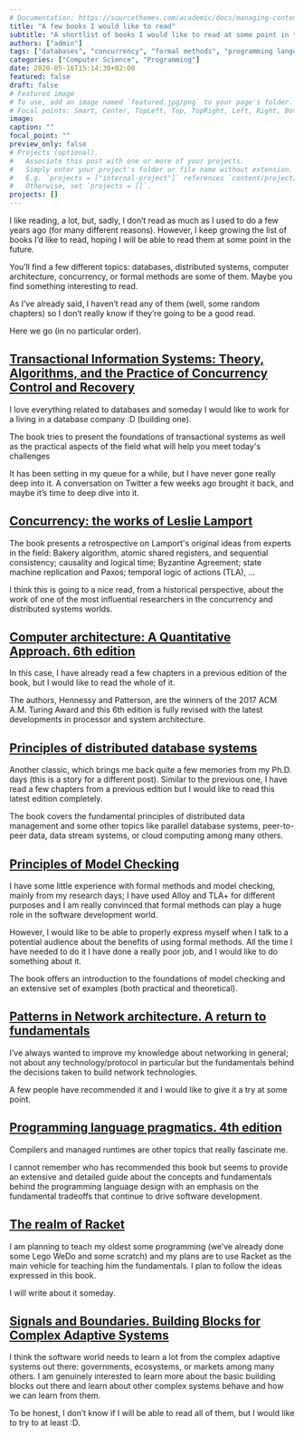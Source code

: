```yaml
---
# Documentation: https://sourcethemes.com/academic/docs/managing-content/
title: "A few books I would like to read"
subtitle: "A shortlist of books I would like to read at some point in the near future"
authors: ["admin"]
tags: ["databases", "concurrency", "formal methods", "programming languages"]
categories: ["Computer Science", "Programming"]
date: 2020-05-16T15:14:30+02:00
featured: false
draft: false
# Featured image
# To use, add an image named `featured.jpg/png` to your page's folder.
# Focal points: Smart, Center, TopLeft, Top, TopRight, Left, Right, BottomLeft, Bottom, BottomRight.
image:
caption: ""
focal_point: ""
preview_only: false
# Projects (optional).
#   Associate this post with one or more of your projects.
#   Simply enter your project's folder or file name without extension.
#   E.g. `projects = ["internal-project"]` references `content/project/deep-learning/index.md`.
#   Otherwise, set `projects = []`.
projects: []
---
```


I like reading, a lot, but, sadly, I don’t read as much as I used to do a few years ago (for many different reasons). However, I keep growing the list of books I’d like to read, hoping I will be able to read them at some point in the future.

You’ll find a few different topics: databases, distributed systems, computer architecture, concurrency, or formal methods are some of them. Maybe you find something interesting to read.

As I’ve already said, I haven’t read any of them (well, some random chapters) so I don’t really know if they’re going to be a good read.

Here we go (in no particular order).

## [Transactional Information Systems: Theory, Algorithms, and the Practice of Concurrency Control and Recovery ](https://dl.acm.org/doi/book/10.5555/2821572)

I love everything related to databases and someday I would like to work for a living in a database company :D (building one).

The book tries to present the foundations of transactional systems as well as the practical aspects of the field what will help you meet today's challenges

It has been setting in my queue for a while, but I have never gone really deep into it. A conversation on Twitter a few weeks ago brought it back, and maybe it’s time to deep dive into it.

## [Concurrency: the works of Leslie Lamport](https://dl.acm.org/doi/book/10.1145/3335772)

The book presents a retrospective on Lamport's original ideas from experts in the field: Bakery algorithm, atomic shared registers, and sequential consistency; causality and logical time; Byzantine Agreement; state machine replication and Paxos; temporal logic of actions (TLA), …

I think this is going to a nice read, from a historical perspective, about the work of one of the most influential researchers in the concurrency and distributed systems worlds. 

## [Computer architecture: A Quantitative Approach. 6th edition](https://www.elsevier.com/books/computer-architecture/hennessy/978-0-12-811905-1)

In this case,  I have already read a few chapters in a previous edition of the book, but I would like to read the whole of it.

The authors, Hennessy and Patterson, are the winners of the 2017 ACM A.M. Turing Award and this 6th edition is fully revised with the latest developments in processor and system architecture.


## [Principles of distributed database systems](https://dl.acm.org/doi/book/10.5555/1972515)

Another classic, which brings me back quite a few memories from my Ph.D. days (this is a story for a different post). Similar to the previous one, I have read a few chapters from a previous edition but I would like to read this latest edition completely.

The book covers the fundamental principles of distributed data management and some other topics like parallel database systems, peer-to-peer data, data stream systems, or cloud computing among many others.

## [Principles of Model Checking](https://mitpress.mit.edu/books/principles-model-checking)

I have some little experience with formal methods and model checking, mainly from my research days; I have used Alloy and TLA+ for different purposes and I am really convinced that formal methods can play a huge role in the software development world.

However, I would like to be able to properly express myself when I talk to a potential audience about the benefits of using formal methods. All the time I have needed to do it I have done a really poor job, and I would like to do something about it.

The book offers an introduction to the foundations of model checking and an extensive set of examples (both practical and theoretical).

## [Patterns in Network architecture. A return to fundamentals](https://www.oreilly.com/library/view/patterns-in-network/9780132252423/)

I’ve always wanted to improve my knowledge about networking in general; not about any technology/protocol in particular but the fundamentals behind the decisions taken to build network technologies.

A few people have recommended it and I would like to give it a try at some point.

## [Programming language pragmatics. 4th edition](https://www.elsevier.com/books/programming-language-pragmatics/unknown/978-0-12-410409-9)
Compilers and managed runtimes are other topics that really fascinate me.

I cannot remember who has recommended this book but seems to provide an extensive and detailed guide about the concepts and fundamentals behind the programming language design with an emphasis on the fundamental tradeoffs that continue to drive software development.

## [The realm of Racket](https://www.realmofracket.com/)

I am planning to teach my oldest some programming (we’ve already done some Lego WeDo and some scratch) and my plans are to use Racket as the main vehicle for teaching him the fundamentals. I plan to follow the ideas expressed in this book.

I will write about it someday.

## [ Signals and Boundaries. Building Blocks for Complex Adaptive Systems](https://mitpress.mit.edu/books/signals-and-boundaries)

I think the software world needs to learn a lot from the complex adaptive systems out there: governments, ecosystems, or markets among many others. I am genuinely interested to learn more about the basic building blocks out there and learn about other complex systems behave and how we can learn from them.


To be honest, I don’t know if I will be able to read all of them, but I would like to try to at least :D.
